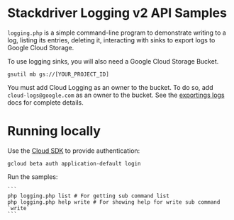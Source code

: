# Stackdriver Logging v2 API Samples

`logging.php` is a simple command-line program to demonstrate writing to a log,
listing its entries, deleting it, interacting with sinks to export logs to
Google Cloud Storage.

To use logging sinks, you will also need a Google Cloud Storage Bucket.

    gsutil mb gs://[YOUR_PROJECT_ID]

You must add Cloud Logging as an owner to the bucket. To do so, add
`cloud-logs@google.com` as an owner to the bucket. See the
[exportings logs](https://cloud.google.com/logging/docs/export/configure_export#configuring_log_sinks)
docs for complete details. 

# Running locally

Use the [Cloud SDK](https://cloud.google.com/sdk) to provide authentication:

    gcloud beta auth application-default login

Run the samples:

    ```
    php logging.php list # For getting sub command list
    php logging.php help write # For showing help for write sub command `write`
    ```
